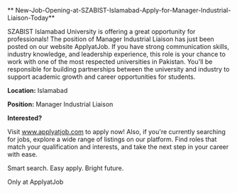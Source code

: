 ** New-Job-Opening-at-SZABIST-Islamabad-Apply-for-Manager-Industrial-Liaison-Today**

SZABIST Islamabad University is offering a great opportunity for professionals! The position of Manager Industrial Liaison has just been posted on our website ApplyatJob.
If you have strong communication skills, industry knowledge, and leadership experience, this role is your chance to work with one of the most respected universities in Pakistan. You'll be responsible for building partnerships between the university and industry to support academic growth and career opportunities for students.

**Location:** Islamabad

**Position:** Manager Industrial Liaison

**Interested?**

Visit www.applyatjob.com to apply now!
Also, if you're currently searching for jobs, explore a wide range of listings on our platform. Find roles that match your qualification and interests, and take the next step in your career with ease.

Smart search. Easy apply. Bright future.

Only at ApplyatJob
